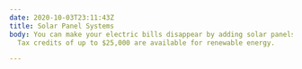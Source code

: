 ```yaml
---
date: 2020-10-03T23:11:43Z
title: Solar Panel Systems
body: You can make your electric bills disappear by adding solar panels to your home.
  Tax credits of up to $25,000 are available for renewable energy.

---
```

